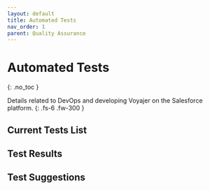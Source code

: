 ```yaml
---
layout: default
title: Automated Tests
nav_order: 1
parent: Quality Assurance
---
```


# Automated Tests
{: .no_toc }

Details related to DevOps and developing Voyajer on the Salesforce platform.
{: .fs-6 .fw-300 }

## Current Tests List
## Test Results
## Test Suggestions